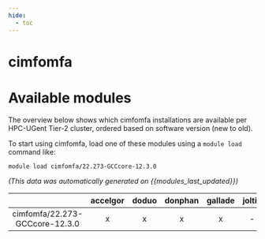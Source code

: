 ```yaml
---
hide:
  - toc
---
```


cimfomfa
========

# Available modules


The overview below shows which cimfomfa installations are available per HPC-UGent Tier-2 cluster, ordered based on software version (new to old).

To start using cimfomfa, load one of these modules using a `module load` command like:

```shell
module load cimfomfa/22.273-GCCcore-12.3.0
```

*(This data was automatically generated on {{modules_last_updated}})*  

| |accelgor|doduo|donphan|gallade|joltik|shinx|skitty|
| :---: | :---: | :---: | :---: | :---: | :---: | :---: | :---: |
|cimfomfa/22.273-GCCcore-12.3.0|x|x|x|x|-|x|x|
